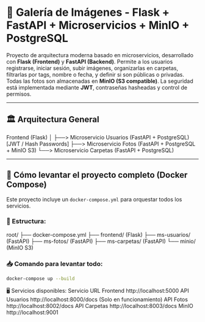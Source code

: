 # 📸 Galería de Imágenes - Flask + FastAPI + Microservicios + MinIO + PostgreSQL

Proyecto de arquitectura moderna basado en microservicios, desarrollado con **Flask (Frontend)** y **FastAPI (Backend)**. Permite a los usuarios registrarse, iniciar sesión, subir imágenes, organizarlas en carpetas, filtrarlas por tags, nombre o fecha, y definir si son públicas o privadas.  
Todas las fotos son almacenadas en **MinIO (S3 compatible)**. La seguridad está implementada mediante **JWT**, contraseñas hasheadas y control de permisos.

---

## 🏛️ Arquitectura General

Frontend (Flask)
│
├──> Microservicio Usuarios (FastAPI + PostgreSQL) [JWT / Hash Passwords]
├──> Microservicio Fotos (FastAPI + PostgreSQL + MinIO S3)
└──> Microservicio Carpetas (FastAPI + PostgreSQL)


---

## 🚀 Cómo levantar el proyecto completo (Docker Compose)
Este proyecto incluye un `docker-compose.yml` para orquestar todos los servicios.

### 📂 Estructura:
root/
├── docker-compose.yml
├── frontend/ (Flask)
├── ms-usuarios/ (FastAPI)
├── ms-fotos/ (FastAPI)
├── ms-carpetas/ (FastAPI)
└── minio/ (MinIO S3)

### 📥 Comando para levantar todo:
```bash
docker-compose up --build
```

🖥️ Servicios disponibles:
Servicio	URL
Frontend	http://localhost:5000
API Usuarios	http://localhost:8000/docs  (Solo en funcionamiento)
API Fotos	http://localhost:8002/docs
API Carpetas	http://localhost:8003/docs
MinIO	http://localhost:9001


